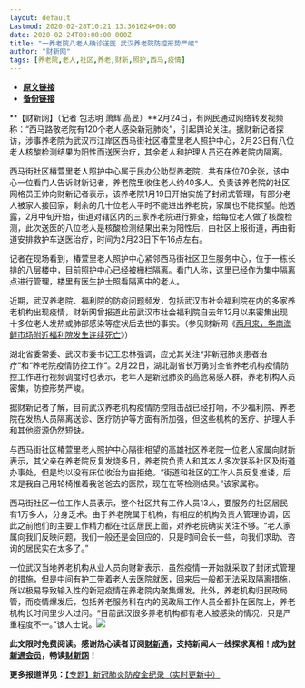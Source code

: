 ```yaml
---
layout: default
Lastmod: 2020-02-28T10:21:13.361624+00:00
date: 2020-02-24T00:00:00.000Z
title: "一养老院八老人确诊送医 武汉养老院防控形势严峻"
author: "财新网"
tags: [养老院,老人,社区,养老,财新,照护,西马,疫情]
---
```


* [**原文链接**](http://china.caixin.com/2020-02-24/101519844.html)
* [**备份链接**](http://archive.ph/rlamC)


**【财新网】（记者 包志明 萧辉 高昱）**2月24日，有网民通过网络转发视频称：“西马路敬老院有120个老人感染新冠肺炎”，引起舆论关注。据财新记者探访，涉事养老院为武汉市江岸区西马街社区椿萱里老人照护中心，2月23日有八位老人核酸检测结果为阳性而送医治疗，其余老人和护理人员还在养老院内隔离。

西马街社区椿萱里老人照护中心属于民办公助型养老院，共有床位70余张，该中心一位看门人告诉财新记者，养老院里收住老人约40多人。负责该养老院的社区网格员王帅向财新记者表示，该养老院1月19日开始实施了封闭式管理，有部分老人被家人接回家，剩余的几十位老人平时不能进出养老院，家属也不能探望。他透露，2月中旬开始，街道对辖区内的三家养老院进行排查，给每位老人做了核酸检测，此次送医的八位老人是核酸检测结果出来为阳性后，由社区上报街道，再由街道安排救护车送医治疗，时间为2月23日下午16点左右。

记者在现场看到，椿萱里老人照护中心紧邻西马街社区卫生服务中心，位于一栋长排的八层楼中，目前照护中心已经被栅栏隔离。看门人称，这里已经作为集中隔离点进行管理，楼里有医生护士照看隔离中的老人。

近期，武汉养老院、福利院的防疫问题频发，包括武汉市社会福利院在内的多家养老机构出现疫情，财新网曾报道此前武汉市社会福利院自去年12月以来密集出现十多位老人发热或肺部感染等症状后去世的事实。（参见财新网《[两月来，华南海鲜市场附近福利院发生连续死亡](http://www.caixin.com/2020-02-24/101519505.html)》）

湖北省委常委、武汉市委书记王忠林强调，应尤其关注“非新冠肺炎患者治疗”和“养老院疫情防控工作”。2月22日，湖北副省长万勇对全省养老机构疫情防控工作进行视频调度时也表示，老年人是新冠肺炎的高危易感人群，养老机构人员密集，防控形势严峻。

据财新记者了解，目前武汉养老机构疫情防控阻击战已经打响，不少福利院、养老院在发热人员隔离送诊、医疗防护等方面有所加强，但这些机构的医疗、护理人手和其他资源仍然短缺。

与西马街社区椿萱里老人照护中心隔街相望的高雄社区养老院一位老人家属向财新表示，其父亲在养老院反复发烧多日，养老院负责人和其本人多次联系社区及街道办事处，但是均以没有床位收治为由拒绝。“街道和社区的工作人员反复推诿，后来是我自己用轮椅推着我爸爸去的医院，现在在等检测结果。”该家属称。

西马街社区一位工作人员表示，整个社区共有工作人员13人，要服务的社区居民有1万多人，分身乏术。由于养老院属于机构，有相应的机构负责人管理协调，因此之前他们的主要工作精力都在社区居民上面，对养老院确实关注不够。“老人家属向我们反映问题，我们一般还是会回应的，只是时间会长一些，向我们求助、咨询的居民实在太多了。”

一位武汉当地养老机构从业人员向财新表示，虽然疫情一开始就采取了封闭式管理的措施，但是中间有护工带着老人去医院就医，回来后一般都无法采取隔离措施，所以极易导致输入性的新冠疫情在养老院内聚集爆发。此外，养老机构归民政局管，而疫情爆发后，包括养老服务科在内的民政局工作人员全都扑在医院上，养老机构长时间里少人过问。“目前武汉很多养老机构都有老人被感染的情况，只是严重程度不一。”该人士说。[![](/images/post/d02a42d9cb3dec9320e5f550278911c7.ico)](http://china.caixin.com/2020-02-24/101519844.html)

**此文限时免费阅读。感谢热心读者订阅[财新通](http://mall.caixin.com/mall/web/product/product.html?id=733&originReferrer=appfree&channelSource=appfree)，支持新闻人一线探求真相！成为[财新通会员](http://mall.caixin.com/mall/web/list/list.html?type=127&originReferrer=appfree&channelSource=appfree)，畅读[财新网](https://datayi.cn/1lnZaaidYRRn)！**

**更多报道详见：**[【专题】新冠肺炎防疫全纪录（实时更新中）](http://m.app.caixin.com/m_topic_detail/1473.html)

